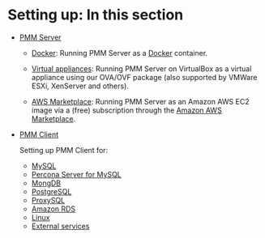 # Setting up: In this section

- [PMM Server](server/index.md)

    - [Docker](server/docker.md): Running PMM Server as a [Docker](https://www.docker.com/) container.

    - [Virtual appliances](server/virtual-appliance.md): Running PMM Server on VirtualBox as a virtual appliance using our OVA/OVF package (also supported by VMWare ESXi, XenServer and others).

    - [AWS Marketplace](server/aws.md): Running PMM Server as an Amazon AWS EC2 image via a (free) subscription through the [Amazon AWS Marketplace](https://aws.amazon.com/marketplace).

- [PMM Client](client/index.md)

    Setting up PMM Client for:

    - [MySQL](client/mysql.md)
    - [Percona Server for MySQL](client/percona-server.md)
    - [MongDB](client/mongodb.md)
    - [PostgreSQL](client/postgresql.md)
    - [ProxySQL](client/proxysql.md)
    - [Amazon RDS](client/aws.md)
    - [Linux](client/linux.md)
    - [External services](client/external.md)
